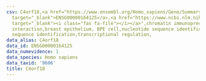 ```yaml
---
csv: C4orf18,<a href="https://www.ensembl.org/Homo_sapiens/Gene/Summary?db=core;g=ENSG00000164125"
  target="_blank">ENSG00000164125</a>,<a href="https://www.ncbi.nlm.nih.gov/pubmed/22863008"
  target="_blank"><i class="fas fa-file"></i></a>",chromatin immunoprecipitation assay,direct
  interaction,breast epithelium, BPE cell,nucleotide sequence identification,nucleotide
  sequence identification,transcriptional regulation,
data_alias: C4orf18
data_id: ENSG00000164125
data_numevidence: 1
data_species: Homo sapiens
data_taxid: '9606'
title: C4orf18
---
```

